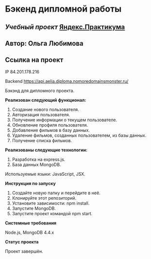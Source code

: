 # **Бэкенд дипломной работы**

## _Учебный проект_ [Яндекс.Практикума](https://practicum.yandex.ru/)

## Автор: Ольга Любимова

<!--## [Ссылка на репозиторий](https://github.com/Aelia5/movies-explorer-api)-->

## Ссылка на проект

IP 84.201.178.216

Backend https://api.aelia.diploma.nomoredomainsmonster.ru/

Бэкэнд для дипломного проекта.

**Реализован следующий функционал:**

1. Создание нового пользователя.
2. Авторизация пользователя.
3. Получение информации о текущем пользователе. 
4. Обновление профиля пользователя.
6. Добавление фильмов в базу данных.
7. Удаление фильмов, созданных пользователем, из базы данных.
8. Получение списка фильмов.

**Реализованы следующие технологии:**

1. Разработка на express.js.
2. База данных MongoDB.

Используемые языки: JavaScript, JSX.

**Инструкция по запуску**

1. Создайте новую папку и перейдите в неё.
2. Клонируйте этот репозиторий.
3. Установите зависимости: npm install.
4. Запустите MongoDB.
5. Запустите проект командой npm start. 

**Системные требования**

Node.js, MongoDB 4.4.x

**Статус проекта**

Проект завершён.